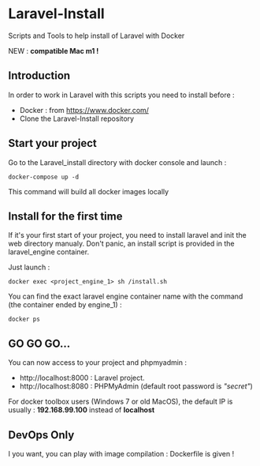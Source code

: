 # Laravel-Install
Scripts and Tools to help install of Laravel with Docker

NEW : **compatible Mac m1 !**

## Introduction

In order to work in Laravel with this scripts you need to install before :

* Docker : from https://www.docker.com/
* Clone the Laravel-Install repository

## Start your project

Go to the Laravel_install directory with docker console and launch :

~~~
docker-compose up -d
~~~

This command will build all docker images locally

## Install for the first time 

If it's your first start of your project, you need to install laravel and init the web directory manualy. Don't panic, an install script is provided in the laravel_engine container. 

Just launch : 

~~~~
docker exec <project_engine_1> sh /install.sh
~~~~

You can find the exact laravel engine container name with the command (the container ended by engine_1) :

~~~~
docker ps
~~~~

## GO GO GO...

You can now access to your project and phpmyadmin :

* http://localhost:8000 : Laravel project. 
* http://localhost:8080 : PHPMyAdmin (default root password is *"secret"*)

For docker toolbox users (Windows 7 or old MacOS), the default IP is usually : **192.168.99.100** instead of **localhost**

## DevOps Only

I you want, you can play with image compilation : Dockerfile is given !